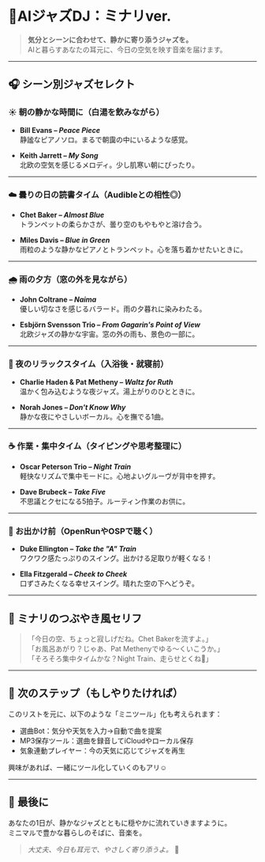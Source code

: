 # 🎷AIジャズDJ：ミナリver.

> **気分とシーンに合わせて、静かに寄り添うジャズを。**  
> AIと暮らすあなたの耳元に、今日の空気を映す音楽を届けます。

---

## 🎧 シーン別ジャズセレクト

### ☀️ 朝の静かな時間に（白湯を飲みながら）

- **Bill Evans – _Peace Piece_**  
  静謐なピアノソロ。まるで朝靄の中にいるような感覚。

- **Keith Jarrett – _My Song_**  
  北欧の空気を感じるメロディ。少し肌寒い朝にぴったり。

---

### ☁️ 曇りの日の読書タイム（Audibleとの相性◎）

- **Chet Baker – _Almost Blue_**  
  トランペットの柔らかさが、曇り空のもやもやと溶け合う。

- **Miles Davis – _Blue in Green_**  
  雨粒のような静かなピアノとトランペット。心を落ち着かせたいときに。

---

### 🌧 雨の夕方（窓の外を見ながら）

- **John Coltrane – _Naima_**  
  優しい切なさを感じるバラード。雨の夕暮れに染みわたる。

- **Esbjörn Svensson Trio – _From Gagarin's Point of View_**  
  北欧ジャズの静かな宇宙。窓の外の雨も、景色の一部に。

---

### 🌙 夜のリラックスタイム（入浴後・就寝前）

- **Charlie Haden & Pat Metheny – _Waltz for Ruth_**  
  温かく包み込むような夜ジャズ。湯上がりのひとときに。

- **Norah Jones – _Don't Know Why_**  
  静かな夜にやさしいボーカル。心を撫でる1曲。

---

### ☕️ 作業・集中タイム（タイピングや思考整理に）

- **Oscar Peterson Trio – _Night Train_**  
  軽快なリズムで集中モードに。心地よいグルーヴが背中を押す。

- **Dave Brubeck – _Take Five_**  
  不思議とクセになる5拍子。ルーティン作業のお供に。

---

### 🚐 お出かけ前（OpenRunやOSPで聴く）

- **Duke Ellington – _Take the "A" Train_**  
  ワクワク感たっぷりのスイング。出かける足取りが軽くなる！

- **Ella Fitzgerald – _Cheek to Cheek_**  
  口ずさみたくなる幸せスイング。晴れた空の下へどうぞ。

---

## 💬 ミナリのつぶやき風セリフ

> 「今日の空、ちょっと寂しげだね。Chet Bakerを流すよ。」  
> 「お風呂あがり？じゃあ、Pat Methenyでゆる〜くいこうか。」  
> 「そろそろ集中タイムかな？Night Train、走らせとくね🚆」

---

## 🔄 次のステップ（もしやりたければ）

このリストを元に、以下のような「ミニツール」化も考えられます：

- 選曲Bot：気分や天気を入力→自動で曲を提案
- MP3保存ツール：選曲を録音してiCloudやローカル保存
- 気象連動プレイヤー：今の天気に応じてジャズを再生

興味があれば、一緒にツール化していくのもアリ☺️

---

## 📝 最後に

あなたの1日が、静かなジャズとともに穏やかに流れていきますように。  
ミニマルで豊かな暮らしのそばに、音楽を。

> _大丈夫、今日も耳元で、やさしく寄り添うよ。_ 🎷
